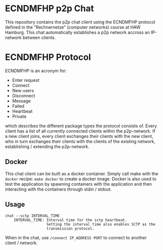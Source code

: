 # ECNDMFHP p2p Chat

This repository contains the p2p chat client using the ECNDMFHP protocol defined in
the "Rechnernetze" (computer networks) course at HAW Hamburg.
This chat automatically establishes a p2p network accross an IP-network between clients.

# ECNDMFHP Protocol

ECNDMFHP is an acronym for:
- Enter request
- Connect
- New users
- Disconnect
- Message
- Failed
- Heartbeat
- Private

which describes the different package types the protocol consists of.
Every client has a list of all currently connected clients within the p2p-network.
If a new client joins, every client exchanges their clients with the new client, who
in turn exchanges their clients with the clients of the existing network, establishing /
extending the p2p-network.

## Docker
This chat client can be built as a docker container. Simply call make with the `docker` recipe:
`make docker` to create a docker image.
Docker is also used to test the application by spawning containers with the application and then
interacting with the containers through stdin / stdout.

## Usage

```
chat --sctp INTERVAL_TIME
    INTERVAL_TIME: Interval time for the sctp heartbeat.
                   Setting the interval time also enables SCTP as the
                   transmission protocol.
```

When in the chat, use `/connect IP_ADDRESS PORT` to connect to another client / network.
